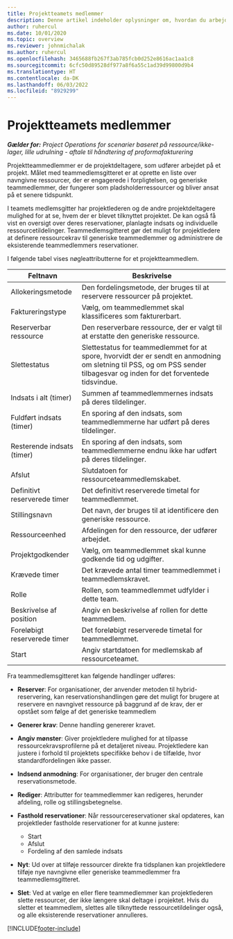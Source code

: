 ```yaml
---
title: Projektteamets medlemmer
description: Denne artikel indeholder oplysninger om, hvordan du arbejder med oplysninger om medlemmer af projektteam, attributter og planlægning.
author: ruhercul
ms.date: 10/01/2020
ms.topic: overview
ms.reviewer: johnmichalak
ms.author: ruhercul
ms.openlocfilehash: 3465688fb267f3ab785fcb0d252e8616ac1aa1c8
ms.sourcegitcommit: 6cfc50d89528df977a8f6a55c1ad39d99800d9b4
ms.translationtype: HT
ms.contentlocale: da-DK
ms.lasthandoff: 06/03/2022
ms.locfileid: "8929299"
---
```

# <a name="project-team-members"></a>Projektteamets medlemmer

_**Gælder for:** Project Operations for scenarier baseret på ressource/ikke-lager, lille udrulning - aftale til håndtering af proformafakturering_

Projektteammedlemmer er de projektdeltagere, som udfører arbejdet på et projekt. Målet med teammedlemsgitteret er at oprette en liste over navngivne ressourcer, der er engagerede i forpligtelsen, og generiske teammedlemmer, der fungerer som pladsholderressourcer og bliver ansat på et senere tidspunkt.

I teamets medlemsgitter har projektlederen og de andre projektdeltagere mulighed for at se, hvem der er blevet tilknyttet projektet. De kan også få vist en oversigt over deres reservationer, planlagte indsats og individuelle ressourcetildelinger. Teammedlemsgitteret gør det muligt for projektledere at definere ressourcekrav til generiske teammedlemmer og administrere de eksisterende teammedlemmers reservationer.

I følgende tabel vises nøgleattributterne for et projektteammedlem.

| Feltnavn          | Beskrivelse                                                                                                                                                                  |
|--------------------------|-----------------------------------------------------------------------------------------------------------------------------------------------------------------------------------|
| Allokeringsmetode        | Den fordelingsmetode, der bruges til at reservere ressourcer på projektet.                                                                         |
| Faktureringstype             | Vælg, om teammedlemmet skal klassificeres som fakturerbart.                                                                                                                                       |
| Reserverbar ressource        | Den reserverbare ressource, der er valgt til at erstatte den generiske ressource.                                                                                                                   |
| Slettestatus            | Slettestatus for teammedlemmet for at spore, hvorvidt der er sendt en anmodning om sletning til PSS, og om PSS sender tilbagesvar og inden for det forventede tidsvindue. |
| Indsats i alt (timer)     | Summen af teammedlemmernes indsats på deres tildelinger.                                                                                                                         |
| Fuldført indsats (timer) | En sporing af den indsats, som teammedlemmerne har udført på deres tildelinger.                                                                                           |
| Resterende indsats (timer) | En sporing af den indsats, som teammedlemmerne endnu ikke har udført på deres tildelinger.                                                                                    |
| Afslut                   | Slutdatoen for ressourceteammedlemskabet.                                                                                                                                            |
| Definitivt reserverede timer        | Det definitivt reserverede timetal for teammedlemmet.                                                                                                                                                                |
| Stillingsnavn            | Det navn, der bruges til at identificere den generiske ressource.                                                                                                                                   |
| Ressourceenhed          | Afdelingen for den ressource, der udfører arbejdet.                                                                                                                      |
| Projektgodkender         | Vælg, om teammedlemmet skal kunne godkende tid og udgifter.                                                                                                                     |
| Krævede timer           | Det krævede antal timer teammedlemmet i teammedlemskravet.                                                                                                                       |
| Rolle                     | Rollen, som teammedlemmet udfylder i dette team.                                                                                                                                |
| Beskrivelse af position     | Angiv en beskrivelse af rollen for dette teammedlem.                                                                                                                             |
| Foreløbigt reserverede timer        | Det foreløbigt reserverede timetal for teammedlemmet.                                                                                                                                                                 |
| Start                    | Angiv startdatoen for medlemskab af ressourceteamet.                                                                                                                                          |

Fra teammedlemsgitteret kan følgende handlinger udføres:

- **Reserver**: For organisationer, der anvender metoden til hybrid-reservering, kan reservationshandlingen gøre det muligt for brugere at reservere en navngivet ressource på baggrund af de krav, der er opstået som følge af det generiske teammedlem
- **Generer krav**: Denne handling genererer kravet.
- **Angiv mønster**: Giver projektledere mulighed for at tilpasse ressourcekravsprofilerne på et detaljeret niveau. Projektledere kan justere i forhold til projektets specifikke behov i de tilfælde, hvor standardfordelingen ikke passer.
- **Indsend anmodning**: For organisationer, der bruger den centrale reservationsmetode.
- **Rediger**: Attributter for teammedlemmer kan redigeres, herunder afdeling, rolle og stillingsbetegnelse.
- **Fasthold reservationer**: Når ressourcereservationer skal opdateres, kan projektleder fastholde reservationer for at kunne justere:

    - Start
    - Afslut
    - Fordeling af den samlede indsats

- **Nyt**: Ud over at tilføje ressourcer direkte fra tidsplanen kan projektledere tilføje nye navngivne eller generiske teammedlemmer fra teammedlemsgitteret.
- **Slet**: Ved at vælge en eller flere teammedlemmer kan projektlederen slette ressourcer, der ikke længere skal deltage i projektet. Hvis du sletter et teammedlem, slettes alle tilknyttede ressourcetildelinger også, og alle eksisterende reservationer annulleres.


[!INCLUDE[footer-include](../includes/footer-banner.md)]